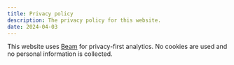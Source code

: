 ```yaml
---
title: Privacy policy
description: The privacy policy for this website.
date: 2024-04-03
---
```


This website uses [Beam](https://beamanalytics.io/) for privacy-first analytics. No cookies are used and no personal information is collected.
